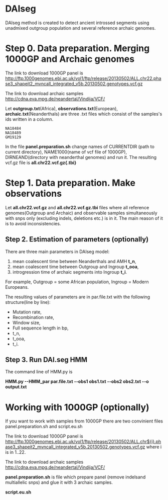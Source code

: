 # DAIseg
DAIseg method is created to detect ancient introssed segments using unadmixed outgroup population and several reference archaic genomes.






# Step 0. Data preparation. Merging 1000GP  and Archaic genomes
The link to download 1000GP panel is http://ftp.1000genomes.ebi.ac.uk/vol1/ftp/release/20130502/ALL.chr22.phase3_shapeit2_mvncall_integrated_v5b.20130502.genotypes.vcf.gz 

The link to download archaic samples http://cdna.eva.mpg.de/neandertal/Vindija/VCF/ 

Let   __outgroup.txt__(Africa), __observations.txt__(European), __archaic.txt__(Neanderthals) are three .txt files which consist  of the samples's ids written in a column.  
```note
NA18484
NA18489
GM19129
```

In the  file __panel.preparation.sh__ change names of CURRENTDIR (path to current directory), NAME1000(name of vcf file of 1000GP),  DIRNEAND(directory with neanderthal genomes) and run it. The resulting vcf.gz file is __all.chr22.vcf.gz{.tbi}__

# Step 1. Data preparation. Make observations
Let  __all.chr22.vcf.gz__ and __all.chr22.vcf.gz.tbi__ files where  all reference genomes(Outgroup and Archaic) and observable samples simultaneously with snps only (excluding indels, deletions etc.) is in it. The main reason of it is to avoid inconsistencies.





## Step 2. Estimation of parameters (optionally)
There are three main parameters in DAIseg model:
1. mean coalescent time between Neanderthals and AMH __t_n__,
2. mean coalescent time between Outgroup and Ingroup __t_ooa__,
3. introgression time of archaic segments into Ingroup __t_i__.

For example, Outgroup = some African population, Ingroup = Modern Europeans.

The resulting values of parameters are in par.file.txt with the following structure(line by line):
* Mutation rate,
* Recombination rate, 
* Window size,
* Full sequence length in bp, 
* t_n,
* t_ooa,
* t_i.


## Step 3. Run DAI.seg HMM 
The command line of  HMM.py is 

__HMM.py --HMM_par par.file.txt --obs1 obs1.txt --obs2 obs2.txt --o output.txt__



# Working with 1000GP (optionally)
If you want to work with samples from 1000GP there are two convinient files panel.preparation.sh and script.eu.sh

The link to download 1000GP panel is http://ftp.1000genomes.ebi.ac.uk/vol1/ftp/release/20130502/ALL.chr${i}.phase3_shapeit2_mvncall_integrated_v5b.20130502.genotypes.vcf.gz where i is in 1..22.

The link to download archaic samples http://cdna.eva.mpg.de/neandertal/Vindija/VCF/ 


__panel.preparation.sh__ is file which prepare panel (remove indelsand multiallelic snps) and glue it with 3 archaic samples. 


__script.eu.sh__ 
